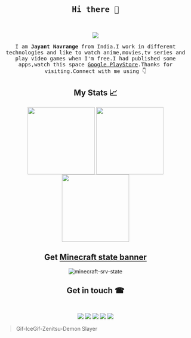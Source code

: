 <h2 align="center"><samp>Hi there 👋<samp></h2><br />

<p align="center">
<img src="https://www.icegif.com/wp-content/uploads/2021/10/icegif-444.gif"/>
</p>

<p align="center" text-align: justify>
<samp>I am <b>Jayant Navrange</b> from India.I work in different technologies and like to watch anime,movies,tv series and play video games when I'm free.I had published some apps,watch this space <a href="https://play.google.com/store/apps/developer?id=InfernoTech">Google PlayStore</a>.Thanks for visiting.Connect with me using 👇 
</samp>
</p>

<h2 align="center">
 My Stats 📈
</h2>

<p align="center">
<img height="180em" src="https://github-readme-stats.vercel.app/api?username=jayantur13&theme=yeblu&count_private=true&show_icons=true" align = "center"/>
  <img height="180em" src="http://github-readme-streak-stats.herokuapp.com?user=jayantur13&theme=yeblu&date_format=M%20j%5B%2C%20Y%5D" align = "center"/>
<img height="180em" src="https://github-readme-stats.vercel.app/api/top-langs/?username=jayantur13&theme=yeblu&layout=compact&langs_count=10" align = "center"/>
</p>

<h2 align="center">
Get <a href="https://github.com/jayantur13/serverstate-minecraft">Minecraft state banner</a>
</h2>

<p align="center"><img src="https://serverstate-minecraft.vercel.app/api?srvAddress=play.primegames.net&srvType=bedrock" alt="minecraft-srv-state"></p>

 
<h2 align="center">Get in touch ☎</h2><br />

<p align="center">
<a href="https://in.linkedin.com/in/jayant-navrange-238aa5138"><img src="https://img.shields.io/badge/LinkedIn-0077B5?style=for-the-badge&logo=linkedin&logoColor=white"/></a>
<a href="mailto:vu.vcareforu@gmail.com"><img src="https://img.shields.io/badge/Gmail-D14836?style=for-the-badge&logo=gmail&logoColor=white" /></a>
<a href="https://www.facebook.com/vu.vcareforu"><img src="https://img.shields.io/badge/Facebook-1877F2?style=for-the-badge&logo=facebook&logoColor=white"/></a>
<a href="https://www.instagram.com/vcareforu/"><img src="https://img.shields.io/badge/Instagram-E4405F?style=for-the-badge&logo=instagram&logoColor=white"/></a>
<a href="https://twitter.com/jayantur13"><img src="https://img.shields.io/badge/Twitter-1DA1F2?style=for-the-badge&logo=twitter&logoColor=white"/></a>
</p>

> Gif-IceGif-Zenitsu-Demon Slayer


